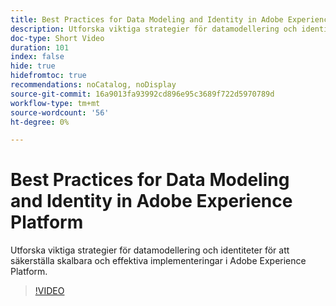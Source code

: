 ```yaml
---
title: Best Practices for Data Modeling and Identity in Adobe Experience Platform
description: Utforska viktiga strategier för datamodellering och identiteter för att säkerställa skalbara och effektiva implementeringar i Adobe Experience Platform.
doc-type: Short Video
duration: 101
index: false
hide: true
hidefromtoc: true
recommendations: noCatalog, noDisplay
source-git-commit: 16a9013fa93992cd896e95c3689f722d5970789d
workflow-type: tm+mt
source-wordcount: '56'
ht-degree: 0%

---
```



# Best Practices for Data Modeling and Identity in Adobe Experience Platform

Utforska viktiga strategier för datamodellering och identiteter för att säkerställa skalbara och effektiva implementeringar i Adobe Experience Platform.

<!-- 72_S655_3442541_100_best-practices-for-data-modeling-and-identity-in-adobe-experience-platform -->
>[!VIDEO](https://video.tv.adobe.com/v/3458310/?learn=on&enablevpops=true)
